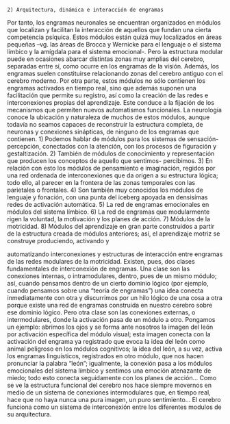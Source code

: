 ```
2) Arquitectura, dinámica e interacción de engramas
```
Por tanto, los engramas neuronales se encuentran organizados en
módulos que localizan y facilitan la interacción de aquellos que fundan una
cierta competencia psíquica. Estos módulos están quizá muy localizados en
áreas pequeñas –vg. las áreas de Brocca y Wernicke para el lenguaje o el
sistema límbico y la amígdala para el sistema emocional-. Pero la
estructura modular puede en ocasiones abarcar distintas zonas muy amplias
del cerebro, separadas entre sí, como ocurre en los engramas de la visión.
Además, los engramas suelen constituirse relacionando zonas del cerebro
antiguo con el cerebro moderno. Por otra parte, estos módulos no sólo
contienen los engramas activados en tiempo real, sino que además suponen
una facilitación que permite su registro, así como la creación de las redes e
interconexiones propias del aprendizaje. Este conduce a la fijación de los
mecanismos que permiten nuevos automatismos funcionales.
La neurología conoce la ubicación y naturaleza de muchos de estos
módulos, aunque todavía no seamos capaces de reconstruir la estructura
completa, de neuronas y conexiones sinápticas, de ninguno de los engramas
que contienen. 1) Podemos hablar de módulos para los sistemas de
sensación-percepción, conectados con la atención, con los procesos de
figuración y gestaltización. 2) También de módulos de conocimiento y
representación que producen los conceptos de aquello que sentimos-
percibimos. 3) En relación con esto los módulos de pensamiento e
imaginación, regidos por una red ordenada de interconexiones que da
origen a su estructura lógica; todo ello, al parecer en la frontera de las
zonas temporales con las parietales o frontales. 4) Son también muy
conocidos los módulos de lenguaje y fonación, con una punta del iceberg
apoyada en densisímas redes de activación automática. 5) La red de
engramas emocionales en módulos del sistema límbico. 6) La red de
engramas que modularmente rigen la voluntad, la motivación y los planes
de acción. 7) Módulos de la motricidad. 8) Módulos del aprendizaje en
gran parte construidos a partir de la estructura creada de módulos
anteriores; así, el aprendizaje motriz se construye produciendo, activando y


automatizando interconexiones y estructuras de interacción entre engramas
de las redes modulares de la motricidad.
Existen, pues, dos clases fundamentales de interconexión de
engramas. Una clase son las conexiones internas, o intramodulares, dentro,
pues de un mismo módulo; así, cuando pensamos dentro de un cierto
dominio lógico (por ejemplo, cuando pensamos sobre una “teoría de
engramas”) una idea conecta inmediatamente con otra y discurrimos por un
hilo lógico de una cosa a otra porque existe una red de engramas construida
en nuestro cerebro sobre ese dominio lógico. Pero otra clase son las
conexiones externas, o intermodulares, donde la activación pasa de un
módulo a otro. Pongamos un ejemplo: abrimos los ojos y se forma ante
nosotros la imagen del león por activación específica del módulo visual;
esta imagen conecta con la activación del engrama ya registrado que evoca
la idea del león como animal peligroso en los módulos cognitivos; la idea
del león, a su vez, activa los engramas linguísticos, registrados en otro
módulo, que nos hacen pronunciar la palabra “león”; igualmente, la
conexión pasa a los módulos emocionales del sistema límbico y sentimos
una emoción atenazante de miedo; todo esto conecta seguidamente con los
planes de acción... Como se ve la estructura funcional del cerebro nos hace
siempre movernos en medio de un sistema de conexiones intermodulares
que, en tiempo real, hace que no haya nunca una pura imagen, un puro
sentimiento... El cerebro funciona como un sistema de interconexión entre
los diferentes modulos de su arquitectura.